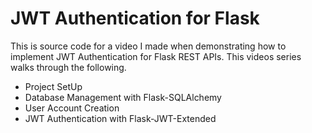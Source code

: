 # JWT Authentication for Flask
This is source code for a video I made when demonstrating how to implement JWT Authentication for Flask REST APIs. This videos series walks through the following.
- Project SetUp
- Database Management with Flask-SQLAlchemy
- User Account Creation
- JWT Authentication with Flask-JWT-Extended
